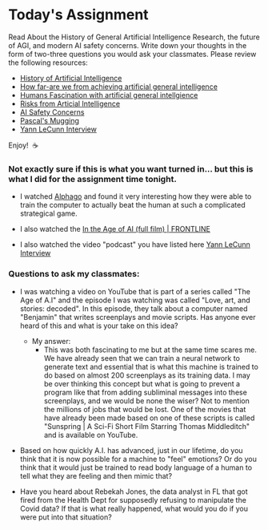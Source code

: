 # Today's Assignment

Read About the History of General Artificial Intelligence Research, the future of AGI, and modern AI safety concerns. Write down your thoughts in the form of two-three questions you would ask your classmates. Please review the following resources:

* [History of Artificial Intelligence](http://sitn.hms.harvard.edu/flash/2017/history-artificial-intelligence/)
* [How far-are we from achieving artificial general intelligence](https://www.forbes.com/sites/cognitiveworld/2019/06/10/how-far-are-we-from-achieving-artificial-general-intelligence/#e8aa1876dc4d)
* [Humans Fascination with artificial general intellgience](https://www.informationweek.com/big-data/ai-machine-learning/humans-fascination-with-artificial-general-intelligence/a/d-id/1334885) 
* [Risks from Articial Intelligence](https://www.cser.ac.uk/research/risks-from-artificial-intelligence/) 
* [AI Safety Concerns](https://www.vox.com/future-perfect/2019/1/9/18174081/fhi-govai-ai-safety-american-public-worried-ai-catastrophe)
* [Pascal's Mugging](https://www.youtube.com/watch?v=JRuNA2eK7w0)
* [Yann LeCunn Interview](https://www.youtube.com/watch?v=SGSOCuByo24)

Enjoy!  :coffee:

### Not exactly sure if this is what you want turned in... but this is what I did for the assignment time tonight.

- I watched [Alphago](https://youtu.be/WXuK6gekU1Y) and found it very interesting how they were able to train the computer to actually beat the human at such a complicated strategical game.

- I also watched the [In the Age of AI (full film) | FRONTLINE](https://youtu.be/5dZ_lvDgevk)

- I also watched the video "podcast" you have listed here [Yann LeCunn Interview](https://www.youtube.com/watch?v=SGSOCuByo24)

### Questions to ask my classmates:
- I was watching a video on YouTube that is part of a series called "The Age of A.I" and the episode I was watching was called "Love, art, and stories: decoded". In this episode, they talk about a computer named "Benjamin" that writes screenplays and movie scripts. Has anyone ever heard of this and what is your take on this idea?
    - My answer:
        - This was both fascinating to me but at the same time scares me. We have already seen that we can train a neural network to generate text and essential that is what this machine is trained to do based on almost 200 screenplays as its training data. I may be over thinking this concept but what is going to prevent a program like that from adding subliminal messages into these screenplays, and we would be none the wiser? Not to mention the millions of jobs that would be lost. One of the movies that have already been made based on one of these scripts is called "Sunspring | A Sci-Fi Short Film Starring Thomas Middleditch" and is available on YouTube.
    
- Based on how quickly A.I. has advanced, just in our lifetime, do you think that it is now possible for a machine to "feel" emotions? Or do you think that it would just be trained to read body language of a human to tell what they are feeling and then mimic that?

- Have you heard about Rebekah Jones, the data analyst in FL that got fired from the Health Dept for supposedly refusing to manipulate the Covid data? If that is what really happened, what would you do if you were put into that situation?